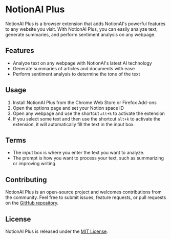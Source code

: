 # NotionAI Plus

NotionAI Plus is a browser extension that adds NotionAI's powerful features to any website you visit. With NotionAI Plus, you can easily analyze text, generate summaries, and perform sentiment analysis on any webpage.

## Features

- Analyze text on any webpage with NotionAI's latest AI technology
- Generate summaries of articles and documents with ease
- Perform sentiment analysis to determine the tone of the text

## Usage

1. Install NotionAI Plus from the Chrome Web Store or Firefox Add-ons
2. Open the options page and set your Notion space ID
3. Open any webpage and use the shortcut `alt+k` to activate the extension
4. If you select some text and then use the shortcut `alt+k` to activate the extension, it will automatically fill the text in the input box.

## Terms

- The input box is where you enter the text you want to analyze.
- The prompt is how you want to process your text, such as summarizing or improving writing.

## Contributing

NotionAI Plus is an open-source project and welcomes contributions from the community. Feel free to submit issues, feature requests, or pull requests on the [GitHub repository](https://github.com/Vaayne/NotionAI/notionai-plus).

## License

NotionAI Plus is released under the [MIT License](https://github.com/NotionAI/notionai-plus/blob/main/LICENSE).
